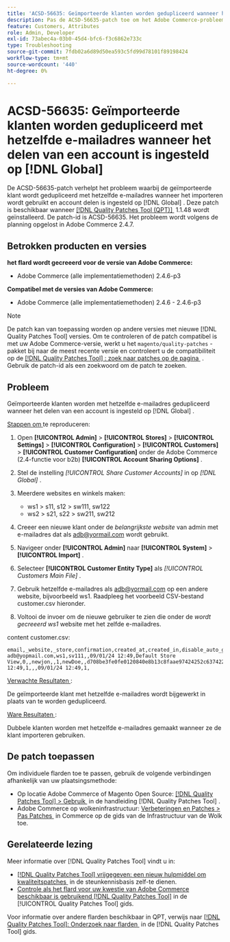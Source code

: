 ```yaml
---
title: 'ACSD-56635: Geïmporteerde klanten worden gedupliceerd wanneer het delen van accounts is ingesteld op  [!DNL Global]'
description: Pas de ACSD-56635-patch toe om het Adobe Commerce-probleem op te lossen, waarbij de geïmporteerde klant hetzelfde e-mailadres krijgt wanneer het importeren wordt gebruikt en account delen is ingesteld op  [!DNL Global] .
feature: Customers, Attributes
role: Admin, Developer
exl-id: 73abec4a-03b0-45d4-bfc6-f3c6862e733c
type: Troubleshooting
source-git-commit: 7fdb02a6d89d50ea593c5fd99d78101f89198424
workflow-type: tm+mt
source-wordcount: '440'
ht-degree: 0%

---
```


# ACSD-56635: Geïmporteerde klanten worden gedupliceerd met hetzelfde e-mailadres wanneer het delen van een account is ingesteld op [!DNL Global]

De ACSD-56635-patch verhelpt het probleem waarbij de geïmporteerde klant wordt gedupliceerd met hetzelfde e-mailadres wanneer het importeren wordt gebruikt en account delen is ingesteld op [!DNL Global] . Deze patch is beschikbaar wanneer [[!DNL Quality Patches Tool (QPT)] &#x200B;](https://experienceleague.adobe.com/nl/docs/commerce-operations/tools/quality-patches-tool/quality-patches-tool-to-self-serve-quality-patches) 1.1.48 wordt geïnstalleerd. De patch-id is ACSD-56635. Het probleem wordt volgens de planning opgelost in Adobe Commerce 2.4.7.

## Betrokken producten en versies

**het flard wordt gecreeerd voor de versie van Adobe Commerce:**

* Adobe Commerce (alle implementatiemethoden) 2.4.6-p3

**Compatibel met de versies van Adobe Commerce:**

* Adobe Commerce (alle implementatiemethoden) 2.4.6 - 2.4.6-p3

>[!NOTE]
>
>De patch kan van toepassing worden op andere versies met nieuwe [!DNL Quality Patches Tool] versies. Om te controleren of de patch compatibel is met uw Adobe Commerce-versie, werkt u het `magento/quality-patches` -pakket bij naar de meest recente versie en controleert u de compatibiliteit op de [[!DNL Quality Patches Tool] : zoek naar patches op de pagina &#x200B;](https://experienceleague.adobe.com/tools/commerce-quality-patches/index.html?lang=nl-NL) . Gebruik de patch-id als een zoekwoord om de patch te zoeken.

## Probleem

Geïmporteerde klanten worden met hetzelfde e-mailadres gedupliceerd wanneer het delen van een account is ingesteld op [!DNL Global] .

<u> Stappen om </u> te reproduceren:

1. Open **[!UICONTROL Admin]** > **[!UICONTROL Stores]** > **[!UICONTROL Settings]** > **[!UICONTROL Configuration]** > **[!UICONTROL Customers]** > **[!UICONTROL Customer Configuration]** onder de Adobe Commerce (2.4-functie voor b2b) **[!UICONTROL Account Sharing Options]** .
1. Stel de instelling *[!UICONTROL Share Customer Accounts]* in op *[!DNL Global]* .
1. Meerdere websites en winkels maken:

   * ws1 > s11, s12 > sw111, sw122
   * ws2 > s21, s22 > sw211, sw212

1. Creeer een nieuwe klant onder de *belangrijkste website* van admin met e-mailadres dat als <adb@yormail.com> wordt gebruikt.
1. Navigeer onder **[!UICONTROL Admin]** naar **[!UICONTROL System]** > **[!UICONTROL Import]** .
1. Selecteer **[!UICONTROL Customer Entity Type]** als *[!UICONTROL Customers Main File]* .
1. Gebruik hetzelfde e-mailadres als <adb@yormail.com> op een andere website, bijvoorbeeld ws1. Raadpleeg het voorbeeld CSV-bestand customer.csv hieronder.
1. Voltooi de invoer om de nieuwe gebruiker te zien die onder de *wordt gecreeerd ws1* website met het zelfde e-mailadres.

content customer.csv:

```
email,_website,_store,confirmation,created_at,created_in,disable_auto_group_change,dob,firstname,gender,group_id,lastname,middlename,password_hash,prefix,rp_token,rp_token_created_at,store_id,suffix,taxvat,updated_at,website_id,password
adb@yopmail.com,ws1,sv111,,09/01/24 12:49,Default Store View,0,,newjon,,1,newDoe,,d708be3fe0fe0120840e8b13c8faae97424252c6374227ff59c05814f1aecd79:mgLqkqgTwLPLlCljzvF8hp67fNOOvOZb:1,,07e71459c137f4da15292134ff459cba,30/10/15 12:49,1,,,09/01/24 12:49,1,
```

<u> Verwachte Resultaten </u>:

De geïmporteerde klant met hetzelfde e-mailadres wordt bijgewerkt in plaats van te worden gedupliceerd.

<u> Ware Resultaten </u>:

Dubbele klanten worden met hetzelfde e-mailadres gemaakt wanneer ze de klant importeren gebruiken.

## De patch toepassen

Om individuele flarden toe te passen, gebruik de volgende verbindingen afhankelijk van uw plaatsingsmethode:

* Op locatie Adobe Commerce of Magento Open Source: [[!DNL Quality Patches Tool] > Gebruik &#x200B;](/help/tools/quality-patches-tool/usage.md) in de handleiding [!DNL Quality Patches Tool] .
* Adobe Commerce op wolkeninfrastructuur: [&#x200B; Verbeteringen en Patches > Pas Patches &#x200B;](https://experienceleague.adobe.com/docs/commerce-cloud-service/user-guide/develop/upgrade/apply-patches.html?lang=nl-NL) in Commerce op de gids van de Infrastructuur van de Wolk toe.

## Gerelateerde lezing

Meer informatie over [!DNL Quality Patches Tool] vindt u in:

* [[!DNL Quality Patches Tool]  vrijgegeven: een nieuw hulpmiddel om kwaliteitspatches &#x200B;](https://experienceleague.adobe.com/nl/docs/commerce-operations/tools/quality-patches-tool/quality-patches-tool-to-self-serve-quality-patches) in de steunkennisbasis zelf-te dienen.
* [&#x200B; Controle als het flard voor uw kwestie van Adobe Commerce beschikbaar is gebruikend  [!DNL Quality Patches Tool]](/help/tools/quality-patches-tool/patches-available-in-qpt/check-patch-for-magento-issue-with-magento-quality-patches.md) in de [!UICONTROL Quality Patches Tool] gids.


Voor informatie over andere flarden beschikbaar in QPT, verwijs naar [[!DNL Quality Patches Tool]: Onderzoek naar flarden &#x200B;](https://experienceleague.adobe.com/tools/commerce-quality-patches/index.html?lang=nl-NL) in de [!DNL Quality Patches Tool] gids.
